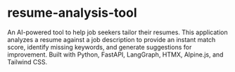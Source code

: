 # resume-analysis-tool
An AI-powered tool to help job seekers tailor their resumes. This application analyzes a resume against a job description to provide an instant match score, identify missing keywords, and generate suggestions for improvement. Built with Python, FastAPI, LangGraph, HTMX, Alpine.js, and Tailwind CSS.
